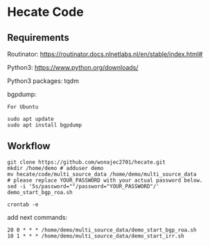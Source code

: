 # Hecate Code

## Requirements

Routinator: https://routinator.docs.nlnetlabs.nl/en/stable/index.html#

Python3: https://www.python.org/downloads/

Python3 packages: tqdm

bgpdump:
```
For Ubuntu

sudo apt update
sudo apt install bgpdump
```


## Workflow
```
git clone https://github.com/wonajec2701/hecate.git
mkdir /home/demo # adduser demo
mv hecate/code/multi_source_data /home/demo/multi_source_data
# please replace YOUR_PASSWORD with your actual password below.
sed -i '5s/password=""/password="YOUR_PASSWORD"/' demo_start_bgp_roa.sh 
```
```
crontab -e
```
add next commands:
```
20 0 * * * /home/demo/multi_source_data/demo_start_bgp_roa.sh
10 1 * * * /home/demo/multi_source_data/demo_start_irr.sh
```